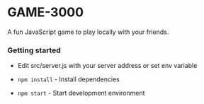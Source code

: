 # GAME-3000

A fun JavaScript game to play locally with your friends.

<!-- ## Getting Started

These instructions will get you a copy of the project up and running on your local machine for development and testing purposes. See deployment for notes on how to deploy the project on a live system.

### Prerequisites

What things you need to install the software and how to install them

```
Give examples
```

### Installing

A step by step series of examples that tell you how to get a development env running

Say what the step will be

```
Give the example
```

And repeat

```
until finished
```

End with an example of getting some data out of the system or using it for a little demo

## Running the tests

Explain how to run the automated tests for this system

### Break down into end to end tests

Explain what these tests test and why

```
Give an example
```

### And coding style tests

Explain what these tests test and why

```
Give an example
```

## Deployment

Add additional notes about how to deploy this on a live system

## Built With

* [Socket.io](https://socket.io/) - Node.js Realtime application framework
* [jQuery](https://jquery.com/) - JavaScript library
* [JS cookie](https://github.com/js-cookie/js-cookie) - Cookie handling JavaScript API
* [Materialize](https://materializecss.com/) - CSS framework
* [PurpleBooth's README-Template.md](https://gist.github.com/PurpleBooth/109311bb0361f32d87a2) - README template


## Contributing

Please read [CONTRIBUTING.md](https://gist.github.com/PurpleBooth/b24679402957c63ec426) for details on our code of conduct, and the process for submitting pull requests to us.

## Versioning

We use [SemVer](http://semver.org/) for versioning. For the versions available, see the [tags on this repository](https://github.com/your/project/tags)  -->

### Getting started

 - Edit src/server.js with your server address or set env variable

  -  `npm install` - Install dependencies
  -  `npm start` - Start development environment
    
<!--
### Authors

*  **Nicolas Miquel** - *Development*
*  **Emeline Caron** - *Art*
*  **Perle Mathias** - *Content*
*  **Marc Verrière** - *Name* -->

<!-- See also the list of [contributors](https://github.com/your/project/contributors) who participated in this project. -->

<!-- ## License

This project is licensed under the MIT License - see the [LICENSE](LICENSE) file for details

 ## Acknowledgments

* Hat tip to anyone whose code was used
* Inspiration
* etc -->
